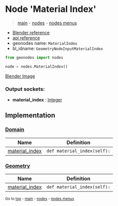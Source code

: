 # Node 'Material Index'

> [main](../structure.md) - [nodes](nodes.md) - [nodes menus](nodes_menus.md)

- [Blender reference](https://docs.blender.org/manual/en/latest/modeling/geometry_nodes/material/material_index.html)
- [api reference](https://docs.blender.org/api/current/bpy.types.GeometryNodeInputMaterialIndex.html)
- geonodes name: `MaterialIndex`
- bl_idname: `GeometryNodeInputMaterialIndex`

```python
from geonodes import nodes

node = nodes.MaterialIndex()
```

[Blender Image](self.node_image_ref)

### Output sockets:

- **material_index** : [Integer](Integer.md)

## Implementation

### [Domain](Domain.md)

| Name | Definition |
|------|------------|
 | [material_index](Domain.md#material_index-property) | `def material_index(self):` |

### [Geometry](Geometry.md)

| Name | Definition |
|------|------------|
 | [material_index](Geometry.md#material_index-property) | `def material_index(self):` |

<sub>Go to [top](#node-Material-Index) - [main](../structure.md) - [nodes](nodes.md) - [nodes menus](nodes_menus.md)</sub>

